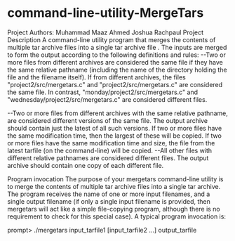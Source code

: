 # command-line-utility-MergeTars
 Project Authors: Muhammad Maaz Ahmed
                  Joshua Rachpaul
Project Description
A  command-line utility program that merges the contents of multiple tar archive files into a single tar archive file .
The inputs are merged to form the output according to the following definitions and rules:
 --Two or more files from different archives are considered the same file if they have the same relative pathname (including the name of the directory holding the file and the        filename itself).
   If from different archives, the files "project2/src/mergetars.c" and "project2/src/mergetars.c" are considered the same file.
   In contrast, "monday/project2/src/mergetars.c" and "wednesday/project2/src/mergetars.c" are considered different files.

--Two or more files from different archives with the same relative pathname, are considered different versions of the same file. The output archive should contain just the latest   of all such versions.
  If two or more files have the same modification time, then the largest of these will be copied. If two or more files have the same modification time and size, the file from     the latest tarfile (on the command-line) will be copied.
--All other files with different relative pathnames are considered different files. The output archive should contain one copy of each different file.

Program invocation
The purpose of your mergetars command-line utility is to merge the contents of multiple tar archive files into a single tar archive. The program receives the name of one or more input filenames, and a single output filename (if only a single input filename is provided, then mergetars will act like a simple file-copying program, although there is no requirement to check for this special case). A typical program invocation is:

prompt>  ./mergetars input_tarfile1 [input_tarfile2 ...] output_tarfile
